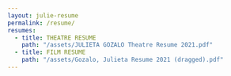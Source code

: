 ```yaml
---
layout: julie-resume
permalink: /resume/
resumes:
  - title: THEATRE RESUME
    path: "/assets/JULIETA GOZALO Theatre Resume 2021.pdf"
  - title: FILM RESUME
    path: "/assets/Gozalo, Julieta Resume 2021 (dragged).pdf"
---
```

